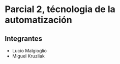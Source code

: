 # Parcial 2, técnologia de la automatización 
## Integrantes
* Lucio Malgioglio
* Miguel Kruzliak
  
